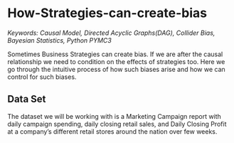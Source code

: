 # How-Strategies-can-create-bias
*Keywords: Causal Model, Directed Acyclic Graphs(DAG), Collider Bias, Bayesian Statistics, Python  PYMC3*

Sometimes Business Strategies can create bias. If we are after the causal relationship we need to condition on the effects of strategies too. Here we go through the intuitive process of how such biases arise and how we can control for such biases.

## Data Set
The dataset we will be working with is a Marketing Campaign report with daily campaign spending, daily closing retail sales, and Daily Closing Profit at a company’s different retail stores around the nation over few weeks.

